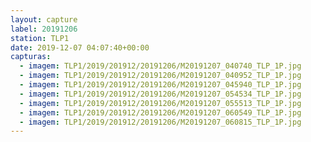 ```yaml
---
layout: capture
label: 20191206
station: TLP1
date: 2019-12-07 04:07:40+00:00
capturas:
  - imagem: TLP1/2019/201912/20191206/M20191207_040740_TLP_1P.jpg
  - imagem: TLP1/2019/201912/20191206/M20191207_040952_TLP_1P.jpg
  - imagem: TLP1/2019/201912/20191206/M20191207_045940_TLP_1P.jpg
  - imagem: TLP1/2019/201912/20191206/M20191207_054534_TLP_1P.jpg
  - imagem: TLP1/2019/201912/20191206/M20191207_055513_TLP_1P.jpg
  - imagem: TLP1/2019/201912/20191206/M20191207_060549_TLP_1P.jpg
  - imagem: TLP1/2019/201912/20191206/M20191207_060815_TLP_1P.jpg
---
```

